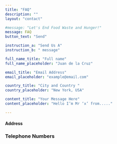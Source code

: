 ```yaml
---
title: "FAQ"
description: ""
layout: "contact"

#message: "Let's End Food Waste and Hunger!"
message: FAQ
button_text: "Send"

instruction_a: "Send Us A"
instruction_b: " message"

full_name_title: "Full name"
full_name_placeholder: "Juan de la Cruz"

email_title: "Email Address"
email_placeholder: "example@email.com"

country_title: "City and Country "
country_placeholder: "New York, USA"

content_title: "Your Message Here"
content_placeholder: "Hello I’m Mr ‘x’ from....."

---
```




#### Address

### Telephone Numbers


